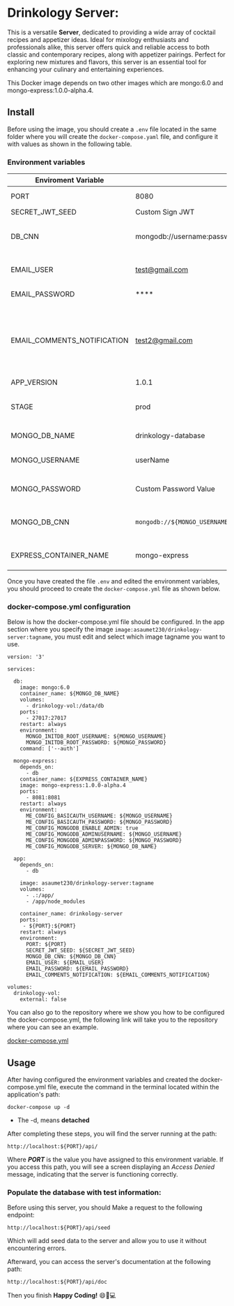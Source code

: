 # Drinkology Server:

This is a versatile **Server**, dedicated to providing a wide array of cocktail recipes and appetizer ideas. Ideal for mixology enthusiasts and professionals alike, this server offers quick and reliable access to both classic and contemporary recipes, along with appetizer pairings. Perfect for exploring new mixtures and flavors, this server is an essential tool for enhancing your culinary and entertaining experiences.

This Docker image depends on two other images which are mongo:6.0 and mongo-express:1.0.0-alpha.4. 

## Install

Before using the image, you should create a `.env` file located in the same folder where you will create the `docker-compose.yaml` file, and configure it with values as shown in the following table.

### Environment variables

| Enviroment Variable | Value | Description |
| --- | --- | --- |
PORT             | 8080                   | Port where the app runs  |
SECRET_JWT_SEED  | Custom Sign JWT             | JSON Web 
DB_CNN  | mongodb://username:password@localhost:27017            | Mongo database connection path
EMAIL_USER | test@gmail.com | Google mail to send notifications  |
EMAIL_PASSWORD | **** | Google email Password   |
EMAIL_COMMENTS_NOTIFICATION | test2@gmail.com | Email where you receive the notifications, recommended that it is not the same as the one sent  |
APP_VERSION | 1.0.1 | App version   |
STAGE       | prod  | Diferent Stages of App "prod, dev, test etc..." |
MONGO_DB_NAME     | drinkology-database  | Data Base Name      |
MONGO_USERNAME     | userName  | Default user data base name                 |
MONGO_PASSWORD | Custom Password Value     | Custom Data Base Password       |
MONGO_DB_CNN | `mongodb://${MONGO_USERNAME}:${MONGO_PASSWORD}@${MONGO_DB_NAME}:27017`     | Mongo database connection string  |
EXPRESS_CONTAINER_NAME | mongo-express     | Express container name |

Once you have created the file `.env` and edited the environment variables, you should proceed to create the `docker-compose.yml` file as shown below.

### docker-compose.yml configuration

Below is how the docker-compose.yml file should be configured. In the app section where you specify the image `image:asaumet230/drinkology-server:tagname`, you must edit and select which image tagname you want to use.

```
version: '3'

services:

  db:
    image: mongo:6.0
    container_name: ${MONGO_DB_NAME}
    volumes:
      - drinkology-vol:/data/db
    ports:
      - 27017:27017
    restart: always
    environment:
      MONGO_INITDB_ROOT_USERNAME: ${MONGO_USERNAME}
      MONGO_INITDB_ROOT_PASSWORD: ${MONGO_PASSWORD}
    command: ['--auth']

  mongo-express:
    depends_on:
      - db
    container_name: ${EXPRESS_CONTAINER_NAME}
    image: mongo-express:1.0.0-alpha.4
    ports:
      - 8081:8081
    restart: always
    environment:
      ME_CONFIG_BASICAUTH_USERNAME: ${MONGO_USERNAME}
      ME_CONFIG_BASICAUTH_PASSWORD: ${MONGO_PASSWORD}
      ME_CONFIG_MONGODB_ENABLE_ADMIN: true 
      ME_CONFIG_MONGODB_ADMINUSERNAME: ${MONGO_USERNAME}
      ME_CONFIG_MONGODB_ADMINPASSWORD: ${MONGO_PASSWORD}
      ME_CONFIG_MONGODB_SERVER: ${MONGO_DB_NAME}
  
  app:
    depends_on:
      - db

    image: asaumet230/drinkology-server:tagname
    volumes:
      - .:/app/
      - /app/node_modules

    container_name: drinkology-server
    ports:
     - ${PORT}:${PORT}
    restart: always
    environment:
      PORT: ${PORT}
      SECRET_JWT_SEED: ${SECRET_JWT_SEED}
      MONGO_DB_CNN: ${MONGO_DB_CNN}
      EMAIL_USER: ${EMAIL_USER}
      EMAIL_PASSWORD: ${EMAIL_PASSWORD}
      EMAIL_COMMENTS_NOTIFICATION: ${EMAIL_COMMENTS_NOTIFICATION}

volumes:
  drinkology-vol:
    external: false

```

You can also go to the repository where we show you how to be configured the docker-compose.yml, the following link will take you to the repository where you can see an example.

[docker-compose.yml](https://github.com/asaumet230/drinkology-api/blob/main/docker-compose.prod.yml)


## Usage

After having configured the environment variables and created the docker-compose.yml file, execute the command in the terminal located within the application's path:

```
docker-compose up -d 
```

- The -d, means **detached**

After completing these steps, you will find the server running at the path:

`http://localhost:${PORT}/api/`

Where ***PORT*** is the value you have assigned to this environment variable. If you access this path, you will see a screen displaying an *Access Denied* message, indicating that the server is functioning correctly.

### Populate the database with test information:

Before using this server, you should Make a request to the following endpoint: 

`http://localhost:${PORT}/api/seed` 

Which will add seed data to the server and allow you to use it without encountering errors.

Afterward, you can access the server's documentation at the following path: 

`http://localhost:${PORT}/api/doc`

Then you finish **Happy Coding!** :smile::clap::computer: